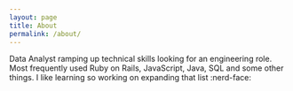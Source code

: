 ```yaml
---
layout: page
title: About
permalink: /about/
---
```


Data Analyst ramping up technical skills looking for an engineering role. Most frequently used Ruby on Rails, JavaScript, Java, SQL and some other things.
I like learning so working on expanding that list :nerd-face:
<!-- i eedited this one -->
